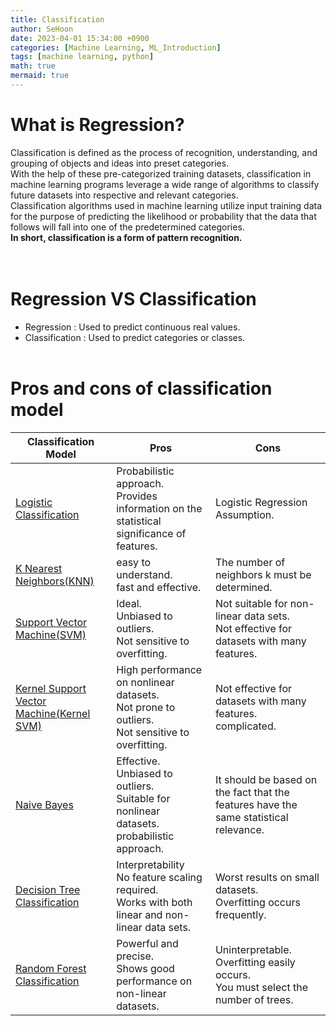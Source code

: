 ```yaml
---
title: Classification
author: SeHoon
date: 2023-04-01 15:34:00 +0900
categories: [Machine Learning, ML_Introduction]
tags: [machine learning, python]
math: true
mermaid: true
---
```


# What is Regression?<br>
Classification is defined as the process of recognition, understanding, and grouping of objects and ideas into preset categories.<br>
With the help of these pre-categorized training datasets, classification in machine learning programs leverage a wide range of algorithms to classify future datasets into respective and relevant categories.<br>
Classification algorithms used in machine learning utilize input training data for the purpose of predicting the likelihood or probability that the data that follows will fall into one of the predetermined categories.<br>
**In short, classification is a form of pattern recognition.**<Br>
<br><br>

# Regression VS Classification

+ Regression : Used to predict continuous real values.
+ Classification : Used to predict categories or classes.
<br><br>

# Pros and cons of classification model

| Classification Model | Pros | Cons |
| -------------------- | ---- | ---- |
| [Logistic Classification](https://csh970605.github.io/posts/Logistic_Classification/)  | Probabilistic approach.<br>Provides information on the statistical significance of features. | Logistic Regression Assumption.|
| [K Nearest Neighbors(KNN)](https://csh970605.github.io/posts/KNN/) | easy to understand.<br> fast and effective. | The number of neighbors k must be determined. |
| [Support Vector Machine(SVM)](https://csh970605.github.io/posts/SVM/) | Ideal.<br> Unbiased to outliers.<br> Not sensitive to overfitting. | Not suitable for non-linear data sets.<br> Not effective for datasets with many features. |
| [Kernel Support Vector Machine(Kernel SVM)](https://csh970605.github.io/posts/Kernel_SVM/) | High performance on nonlinear datasets.<br> Not prone to outliers.<br> Not sensitive to overfitting. | Not effective for datasets with many features.<br> complicated.|
| [Naive Bayes](https://csh970605.github.io/posts/Naive_Bayes/) |Effective. <br>Unbiased to outliers.<br>Suitable for nonlinear datasets.<br>probabilistic approach. | It should be based on the fact that the features have the same statistical relevance. |
| [Decision Tree Classification](https://csh970605.github.io/posts/Decision_Tree_Classification/) | Interpretability<br>No feature scaling required.<br>Works with both linear and non-linear data sets. | Worst results on small datasets.<br> Overfitting occurs frequently. |
| [Random Forest Classification](https://csh970605.github.io/posts/Random_Forest_Classification/) |Powerful and precise.<br> Shows good performance on non-linear datasets.| Uninterpretable.<br>Overfitting easily occurs.<br> You must select the number of trees.|

<br>
